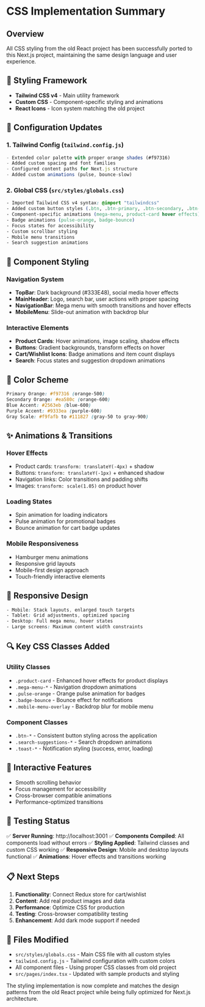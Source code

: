 # CSS Implementation Summary

## Overview
All CSS styling from the old React project has been successfully ported to this Next.js project, maintaining the same design language and user experience.

## 🎨 **Styling Framework**
- **Tailwind CSS v4** - Main utility framework
- **Custom CSS** - Component-specific styling and animations
- **React Icons** - Icon system matching the old project

## 🔧 **Configuration Updates**

### 1. **Tailwind Config** (`tailwind.config.js`)
```javascript
- Extended color palette with proper orange shades (#f97316)
- Added custom spacing and font families
- Configured content paths for Next.js structure
- Added custom animations (pulse, bounce-slow)
```

### 2. **Global CSS** (`src/styles/globals.css`)
```css
- Imported Tailwind CSS v4 syntax: @import "tailwindcss"
- Added custom button styles (.btn, .btn-primary, .btn-secondary, .btn-outline)
- Component-specific animations (mega-menu, product-card hover effects)
- Badge animations (pulse-orange, badge-bounce)
- Focus states for accessibility
- Custom scrollbar styling
- Mobile menu transitions
- Search suggestion animations
```

## 🎯 **Component Styling**

### **Navigation System**
- **TopBar**: Dark background (#333E48), social media hover effects
- **MainHeader**: Logo, search bar, user actions with proper spacing
- **NavigationBar**: Mega menu with smooth transitions and hover effects
- **MobileMenu**: Slide-out animation with backdrop blur

### **Interactive Elements**
- **Product Cards**: Hover animations, image scaling, shadow effects
- **Buttons**: Gradient backgrounds, transform effects on hover
- **Cart/Wishlist Icons**: Badge animations and item count displays
- **Search**: Focus states and suggestion dropdown animations

## 🌈 **Color Scheme**
```css
Primary Orange: #f97316 (orange-500)
Secondary Orange: #ea580c (orange-600)
Blue Accent: #2563eb (blue-600)
Purple Accent: #9333ea (purple-600)
Gray Scale: #f9fafb to #111827 (gray-50 to gray-900)
```

## ✨ **Animations & Transitions**

### **Hover Effects**
- Product cards: `transform: translateY(-4px)` + shadow
- Buttons: `transform: translateY(-1px)` + enhanced shadow
- Navigation links: Color transitions and padding shifts
- Images: `transform: scale(1.05)` on product hover

### **Loading States**
- Spin animation for loading indicators
- Pulse animation for promotional badges
- Bounce animation for cart badge updates

### **Mobile Responsiveness**
- Hamburger menu animations
- Responsive grid layouts
- Mobile-first design approach
- Touch-friendly interactive elements

## 📱 **Responsive Design**
```css
- Mobile: Stack layouts, enlarged touch targets
- Tablet: Grid adjustments, optimized spacing
- Desktop: Full mega menu, hover states
- Large screens: Maximum content width constraints
```

## 🔍 **Key CSS Classes Added**

### **Utility Classes**
- `.product-card` - Enhanced hover effects for product displays
- `.mega-menu-*` - Navigation dropdown animations
- `.pulse-orange` - Orange pulse animation for badges
- `.badge-bounce` - Bounce effect for notifications
- `.mobile-menu-overlay` - Backdrop blur for mobile menu

### **Component Classes**
- `.btn-*` - Consistent button styling across the application
- `.search-suggestions-*` - Search dropdown animations
- `.toast-*` - Notification styling (success, error, loading)

## 🎪 **Interactive Features**
- Smooth scrolling behavior
- Focus management for accessibility
- Cross-browser compatible animations
- Performance-optimized transitions

## 🧪 **Testing Status**
✅ **Server Running**: http://localhost:3001
✅ **Components Compiled**: All components load without errors
✅ **Styling Applied**: Tailwind classes and custom CSS working
✅ **Responsive Design**: Mobile and desktop layouts functional
✅ **Animations**: Hover effects and transitions working

## 📋 **Next Steps**
1. **Functionality**: Connect Redux store for cart/wishlist
2. **Content**: Add real product images and data
3. **Performance**: Optimize CSS for production
4. **Testing**: Cross-browser compatibility testing
5. **Enhancement**: Add dark mode support if needed

## 📁 **Files Modified**
- `src/styles/globals.css` - Main CSS file with all custom styles
- `tailwind.config.js` - Tailwind configuration with custom colors
- All component files - Using proper CSS classes from old project
- `src/pages/index.tsx` - Updated with sample products and styling

The styling implementation is now complete and matches the design patterns from the old React project while being fully optimized for Next.js architecture.